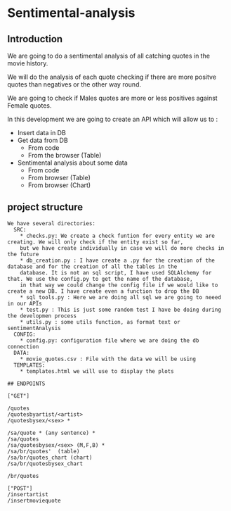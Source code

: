 # Sentimental-analysis

## Introduction

We are going to do a sentimental analysis of all catching quotes in the movie history.

We will do the analysis of each quote checking if there are more positve quotes than negatives or the other way round.

We are going to check if Males quotes are more or less positives against Female quotes.

In this development we are going to create an API which will allow us to :
  * Insert data in DB
  * Get data from DB
      * From code
      * From the browser (Table)
  * Sentimental analysis about some data
      * From code
      * From browser (Table)
      * From browser (Chart)
      
  ## project structure
    We have several directories:
      SRC:
        * checks.py: We create a check funtion for every entity we are creating. We will only check if the entity exist so far, 
        but we have create individually in case we will do more checks in the future
        * db_creation.py : I have create a .py for the creation of the database and for the creation of all the tables in the 
        database. It is not an sql script, I have used SQLAlchemy for that. We use the config.py to get the name of the database, 
        in that way we could change the config file if we would like to create a new DB. I have create even a function to drop the DB
        * sql_tools.py : Here we are doing all sql we are going to neeed in our APIs
        * test.py : This is just some random test I have be doing during the developmen process
        * utils.py : some utils function, as format text or sentimentAnalysis
      CONFIG:
        * config.py: configuration file where we are doing the db connection
      DATA: 
        * movie_quotes.csv : File with the data we will be using
      TEMPLATES: 
        * templates.html we will use to display the plots 
        
    ## ENDPOINTS
    
    ["GET"]
    
    /quotes
    /quotesbyartist/<artist>
    /quotesbysex/<sex> *
    
    /sa/quote * (any sentence) *
    /sa/quotes
    /sa/quotesbysex/<sex> (M,F,B) *
    /sa/br/quotes'  (table)
    /sa/br/quotes_chart (chart)   
    /sa/br/quotesbysex_chart
    
    /br/quotes

    ["POST"]
    /insertartist
    /insertmoviequote
       
  




